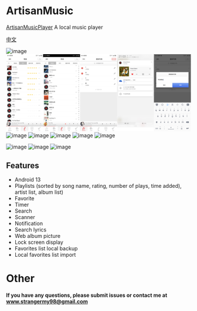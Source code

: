 ﻿# ArtisanMusic

[ArtisanMusicPlayer](https://github.com/1900Star/MusicPlayer-Smartisan) A local music player  

[中文](https://github.com/1900Star/MusicPlayer-Smartisan/blob/master/README-zh.md)

![image](https://upload-images.jianshu.io/upload_images/5028465-61c82c58487a8fb5.jpg?imageMogr2/auto-orient/strip|imageView2/2/w/1200/format/webp)
![image](https://github.com/1900Star/ShareFile/blob/master/pic/artistMusic.jpg)
![image](https://upload-images.jianshu.io/upload_images/5028465-31f3ca33021b7d6a.jpg?imageMogr2/auto-orient/strip|imageView2/2/w/1200/format/webp)
![image](https://upload-images.jianshu.io/upload_images/5028465-db35a2cd0e326d26.jpg?imageMogr2/auto-orient/strip|imageView2/2/w/1200/format/webp)
![image](https://github.com/1900Star/SmartisanMusicPlayer/blob/master/screenshot/b.jpg)
![image](https://upload-images.jianshu.io/upload_images/5028465-39323fce607f3763.gif)
![image](https://upload-images.jianshu.io/upload_images/5028465-d4b33a158db41897.gif)

![image](https://upload-images.jianshu.io/upload_images/5028465-51e5443fa9e0ecbe.gif?imageMogr2/auto-orient/strip|imageView2/2/w/241/format/webp)
![image](https://upload-images.jianshu.io/upload_images/5028465-f628dd6c36f59364.gif?imageMogr2/auto-orient/strip|imageView2/2/w/241/format/webp)
![image](https://upload-images.jianshu.io/upload_images/5028465-b41f34b3131c54cd.gif?imageMogr2/auto-orient/strip|imageView2/2/w/282/format/webp)


## Features

  * Android 13
  * Playlists (sorted by song name, rating, number of plays, time added), artist list, album list)
  * Favorite
  * Timer
  * Search
  * Scanner
  * Notification
  * Search lyrics
  * Web album picture
  * Lock screen display
  * Favorites list local backup
  * Local favorites list import

# Other

#### If you have any questions, please submit issues or contact me at www.strangermy98@gmail.com


